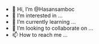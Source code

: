- 👋 Hi, I’m @Hasansamboc
- 👀 I’m interested in ...
- 🌱 I’m currently learning ...
- 💞️ I’m looking to collaborate on ...
- 📫 How to reach me ...

<!---
Hasansamboc/Hasansamboc is a ✨ special ✨ repository because its `README.md` (this file) appears on your GitHub profile.
You can click the Preview link to take a look at your changes.
--->
